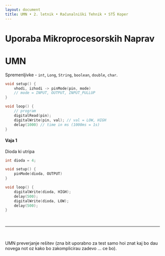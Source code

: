 ```yaml
---
layout: document
title: UMN • 2. letnik • Računalniški Tehnik • STŠ Koper
---
```


# Uporaba Mikroprocesorskih Naprav

# UMN

Spremenljivke - `int`, `Long`, `String`, `boolean`, `double`, `char`.

```c
void setup() {
    vhodi, izhodi -> pinMode(pin, mode)
    // mode = INPUT, OUTPUT, INPUT_PULLUP
}

void loop() {
    // program
    digitalRead(pin);
    digitalWrite(pin, val); // val = LOW, HIGH
    delay(1000) // time in ms (1000ms = 1s)
}
```



#### Vaja 1

Dioda ki utripa

```c
int dioda = 4;

void setup() {
    pinMode(dioda, OUTPUT)
}

void loop() {
    digitalWrite(dioda, HIGH);
    delay(500);
    digitalWrite(dioda, LOW);
    delay(500);
}
```

<br>

---

<br>

UMN preverjanje rešitev (zna bit uporabno za test samo hoi znat kaj bo dau novega not oz kako bo zakomplicirau zadevo ... ce bo).

